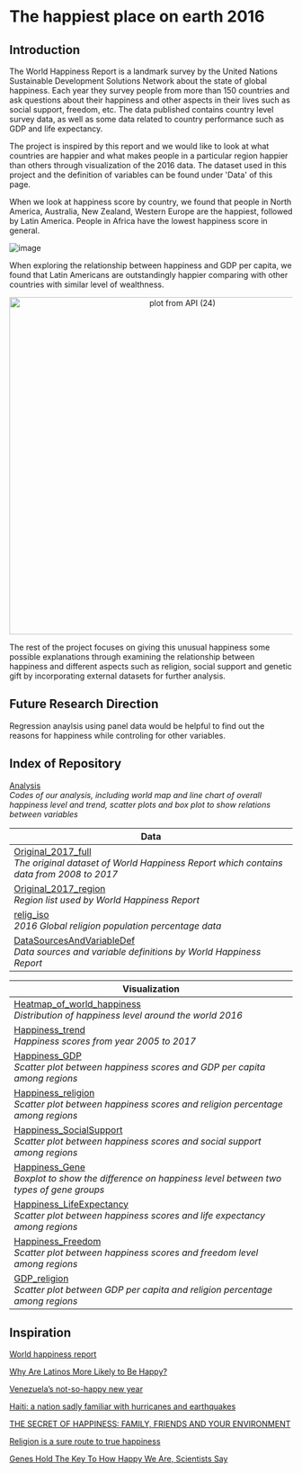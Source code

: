 # The happiest place on earth 2016

## Introduction
The World Happiness Report is a landmark survey by the United Nations Sustainable Development Solutions Network about the state of global happiness. Each year they survey people from more than 150 countries and ask questions about their happiness and other aspects in their lives such as social support, freedom, etc. The data published contains country level survey data,  as well as some data related to country performance such as GDP and life expectancy. 

The project is inspired by this report and we would like to look at what countries are happier and what makes people in a particular region happier than others through visualization of the 2016 data. The dataset used in this project and the definition of variables can be found under 'Data' of this page.

When we look at happiness score by country, we found that people in North America, Australia, New Zealand, Western Europe are the happiest, followed by Latin America. People in Africa have the lowest happiness score in general.


![image](https://user-images.githubusercontent.com/36278313/43369788-b0ae274c-9328-11e8-972c-8e642b241f77.png)

When exploring the relationship between happiness and GDP per capita, we found that Latin Americans are outstandingly happier comparing with other countries with similar level of wealthness.


<div>
    <a href="https://plot.ly/~wyr211/158/?share_key=VDRqgsmwW7REIQPazK9WbY" target="_blank" title="plot from API (24)" style="display: block; text-align: center;"><img src="https://plot.ly/~wyr211/158.png?share_key=VDRqgsmwW7REIQPazK9WbY" alt="plot from API (24)" style="max-width: 100%;width: 600px;"  width="80%" onerror="this.onerror=null;this.src='https://plot.ly/404.png';" /></a>
    
</div>







The rest of the project focuses on giving this unusual happiness some possible explanations through examining the relationship between happiness and different aspects such as religion, social support and genetic gift by incorporating external datasets for further analysis.


## Future Research Direction

Regression anaylsis using panel data would be helpful to find out the reasons for happiness while controling for other variables.


## Index of Repository
[Analysis](https://nbviewer.jupyter.org/github/arielyeung/Happiness_Analysis/blob/master/Analysis.ipynb)<br> *Codes of our analysis, including world map and line chart of overall happiness level and trend, scatter plots and box plot to show relations between variables*


|Data|
|---|
|[Original_2017_full](https://github.com/wyr211/Happy/blob/master/data/Original_2017_full.csv)<br>*The original dataset of World Happiness Report which contains data from 2008 to 2017*|
|[Original_2017_region](https://github.com/wyr211/Happy/blob/master/data/Original_2017_region.csv)<br>*Region list used by World Happiness Report*|
|[relig_iso](https://github.com/wyr211/Happy/blob/master/data/relig_iso.csv)<br>*2016 Global religion population percentage data*|
|[DataSourcesAndVariableDef](https://github.com/wyr211/Happy/blob/master/data/DataSourcesAndVariableDef.pdf)<br>*Data sources and variable definitions by World Happiness Report*|

|Visualization|
|---|
|[Heatmap_of_world_happiness](https://github.com/arielyeung/Happiness_Analysis/blob/master/Visualization/HappinessByCountry_Heatmap.png)<br>*Distribution of happiness level around the world 2016*|
|[Happiness_trend](https://github.com/wyr211/Happy/blob/master/Visualization/Happiness_Trend_LineChart.png)<br>*Happiness scores from year 2005 to 2017*|
|[Happiness_GDP](https://github.com/wyr211/Happy/blob/master/Visualization/Happiness_GDP_ScatterPlot.png)<br>*Scatter plot between happiness scores and GDP per capita among regions*|
|[Happiness_religion](https://github.com/wyr211/Happy/blob/master/Visualization/Happiness_Religion_ScatterPlot.png)<br>*Scatter plot between happiness scores and religion percentage among regions*|
|[Happiness_SocialSupport](https://github.com/wyr211/Happy/blob/master/Visualization/Happiness_SocialSupport_ScatterPlot.png)<br>*Scatter plot between happiness scores and social support among regions*|
|[Happiness_Gene](https://github.com/wyr211/Happy/blob/master/Visualization/Happiness_Gene_BoxPlot.png)<br>*Boxplot to show the difference on happiness level between two types of gene groups*|
|[Happiness_LifeExpectancy](https://github.com/wyr211/Happy/blob/master/Visualization/Happiness_LifeExpectancy_ScatterPlot.png)<br>*Scatter plot between happiness scores and life expectancy among regions*|
|[Happiness_Freedom](https://github.com/wyr211/Happy/blob/master/Visualization/Happiness_Freedom_ScatterPlot.png)<br>*Scatter plot between happiness scores and freedom level among regions*|
|[GDP_religion](https://github.com/wyr211/Happy/blob/master/Visualization/GDP_Religion_ScatterPlot.png)<br>*Scatter plot between GDP per capita and religion percentage among regions*|


## Inspiration
[World happiness report](http://worldhappiness.report)

[Why Are Latinos More Likely to Be Happy?](https://www.huffingtonpost.com/daniel-cubias/why-are-latinos-more-like_b_9012348.html)

[Venezuela’s not-so-happy new year](http://thehill.com/opinion/international/367204-venezuelas-not-so-happy-new-year)

[Haiti: a nation sadly familiar with hurricanes and earthquakes](https://www.cnn.com/2016/10/04/world/haiti-disasters/index.html)

[THE SECRET OF HAPPINESS: FAMILY, FRIENDS AND YOUR ENVIRONMENT](https://www.independent.co.uk/life-style/health-and-families/health-news/the-secret-of-happiness-family-friends-and-your-environment-2053053.html)

[Religion is a sure route to true happiness](https://www.washingtonpost.com/national/religion/religion-is-a-sure-route-to-true-happiness/2014/01/23/f6522120-8452-11e3-bbe5-6a2a3141e3a9_story.html?noredirect=on&utm_term=.0d916b839370)

[Genes Hold The Key To How Happy We Are, Scientists Say](https://www.sciencedaily.com/releases/2008/03/080304103308.htm)

